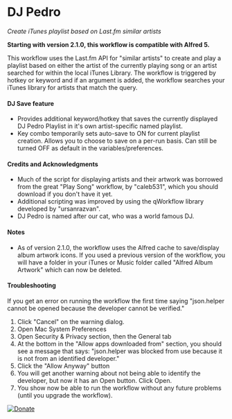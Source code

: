 # DJ Pedro

*Create iTunes playlist based on Last.fm similar artists*

**Starting with version 2.1.0, this workflow is compatible with Alfred 5.**

This workflow uses the Last.fm API for "similar artists" to create and play a playlist based on either the artist of the currently playing song or an artist searched for within the local iTunes Library. The workflow is triggered by hotkey or keyword and if an argument is added, the workflow searches your iTunes library for artists that match the query.

#### DJ Save feature
- Provides additional keyword/hotkey that saves the currently displayed DJ Pedro Playlist in it's own artist-specific named playlist.
- Key combo temporarily sets auto-save to ON for current playlist creation. Allows you to choose to save on a per-run basis. Can still be turned OFF as default in the variables/preferences.

#### Credits and Acknowledgments
- Much of the script for displaying artists and their artwork was borrowed from the great "Play Song" workflow, by "caleb531", which you should download if you don't have it yet.
- Additional scripting was improved by using the qWorkflow library developed by "ursanrazvan".
- DJ Pedro is named after our cat, who was a world famous DJ.

#### Notes
- As of version 2.1.0, the workflow uses the Alfred cache to save/display album artwork icons. If you used a previous version of the workflow, you will have a folder in your iTunes or Music folder called "Alfred Album Artwork" which can now be deleted.

#### Troubleshooting
If you get an error on running the workflow the first time saying "json.helper cannot be opened because the developer cannot be verified." 

1. Click "Cancel" on the warning dialog.
2. Open Mac System Preferences
3. Open Security & Privacy section, then the General tab
4. At the bottom in the "Allow apps downloaded from" section, you should see a message that says: "json.helper was blocked from use because it is not from an identified developer."
5. Click the "Allow Anyway" button
6. You will get another warning about not being able to identify the developer, but now it has an Open button. Click Open.
7. You show now be able to run the workflow without any future problems (until you upgrade the workflow).


[![Donate](https://img.shields.io/badge/Donate-PayPal-green.svg)](https://www.paypal.com/donate/?hosted_button_id=N67Q99HLLYR9N)